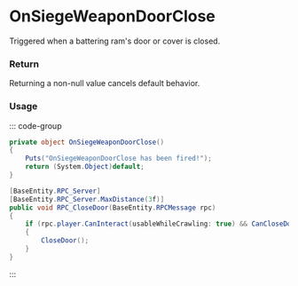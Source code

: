 # OnSiegeWeaponDoorClose
<Badge type="info" text="Primitive"/><Badge type="danger" text="Carbon Compatible"/><Badge type="warning" text="Oxide Compatible"/>
Triggered when a battering ram's door or cover is closed.

### Return
Returning a non-null value cancels default behavior.

### Usage
::: code-group
```csharp [Example]
private object OnSiegeWeaponDoorClose()
{
	Puts("OnSiegeWeaponDoorClose has been fired!");
	return (System.Object)default;
}
```
```csharp [Source — Assembly-CSharp @ BatteringRam]
[BaseEntity.RPC_Server]
[BaseEntity.RPC_Server.MaxDistance(3f)]
public void RPC_CloseDoor(BaseEntity.RPCMessage rpc)
{
	if (rpc.player.CanInteract(usableWhileCrawling: true) && CanCloseDoor())
	{
		CloseDoor();
	}
}

```
:::
